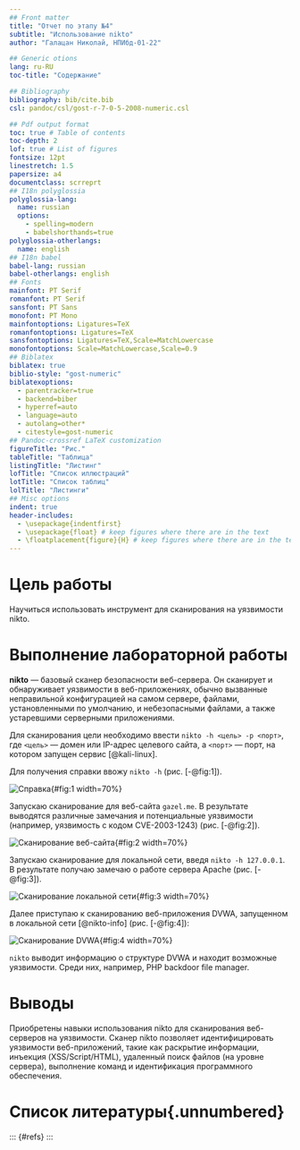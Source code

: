 ```yaml
---
## Front matter
title: "Отчет по этапу №4"
subtitle: "Использование nikto"
author: "Галацан Николай, НПИбд-01-22"

## Generic otions
lang: ru-RU
toc-title: "Содержание"

## Bibliography
bibliography: bib/cite.bib
csl: pandoc/csl/gost-r-7-0-5-2008-numeric.csl

## Pdf output format
toc: true # Table of contents
toc-depth: 2
lof: true # List of figures
fontsize: 12pt
linestretch: 1.5
papersize: a4
documentclass: scrreprt
## I18n polyglossia
polyglossia-lang:
  name: russian
  options:
	- spelling=modern
	- babelshorthands=true
polyglossia-otherlangs:
  name: english
## I18n babel
babel-lang: russian
babel-otherlangs: english
## Fonts
mainfont: PT Serif
romanfont: PT Serif
sansfont: PT Sans
monofont: PT Mono
mainfontoptions: Ligatures=TeX
romanfontoptions: Ligatures=TeX
sansfontoptions: Ligatures=TeX,Scale=MatchLowercase
monofontoptions: Scale=MatchLowercase,Scale=0.9
## Biblatex
biblatex: true
biblio-style: "gost-numeric"
biblatexoptions:
  - parentracker=true
  - backend=biber
  - hyperref=auto
  - language=auto
  - autolang=other*
  - citestyle=gost-numeric
## Pandoc-crossref LaTeX customization
figureTitle: "Рис."
tableTitle: "Таблица"
listingTitle: "Листинг"
lofTitle: "Список иллюстраций"
lotTitle: "Список таблиц"
lolTitle: "Листинги"
## Misc options
indent: true
header-includes:
  - \usepackage{indentfirst}
  - \usepackage{float} # keep figures where there are in the text
  - \floatplacement{figure}{H} # keep figures where there are in the text
---
```

# Цель работы

Научиться использовать инструмент для сканирования на уязвимости nikto.

# Выполнение лабораторной работы

**nikto** — базовый сканер безопасности веб-сервера. Он сканирует и обнаруживает уязвимости в веб-приложениях, обычно вызванные неправильной конфигурацией на самом сервере, файлами, установленными по умолчанию, и небезопасными файлами, а также устаревшими серверными приложениями. 

Для сканирования цели необходимо ввести `nikto -h <цель> -p <порт>`, где `<цель>` — домен или IP-адрес целевого сайта, а `<порт>` — порт, на котором запущен сервис [@kali-linux].

Для получения справки ввожу `nikto -h`  (рис. [-@fig:1]). 

![Справка](image/1.png){#fig:1 width=70%}

Запускаю сканирование для веб-сайта `gazel.me`. В результате выводятся различные замечания и потенциальные уязвимости (например, уязвимость с кодом CVE-2003-1243) (рис. [-@fig:2]).

![Сканирование веб-сайта](image/2.png){#fig:2 width=70%}

Запускаю сканирование для локальной сети, введя `nikto -h 127.0.0.1`. В результате получаю замечаю о работе сервера Apache (рис. [-@fig:3]).

![Сканирование локальной сети](image/3.png){#fig:3 width=70%}

Далее приступаю к сканированию веб-приложения DVWA, запущенном в локальной сети [@nikto-info] (рис. [-@fig:4]):

![Сканирование DVWA](image/4.png){#fig:4 width=70%}

`nikto` выводит информацию о структуре DVWA и находит возможные уязвимости. Среди них, например, PHP backdoor file manager.

# Выводы

Приобретены навыки использования nikto для сканирования веб-серверов на уязвимости. Сканер nikto позволяет идентифицировать уязвимости веб-приложений, такие как раскрытие информации, инъекция (XSS/Script/HTML), удаленный поиск
файлов (на уровне сервера), выполнение команд и идентификация программного обеспечения.

# Список литературы{.unnumbered}

::: {#refs}
:::

